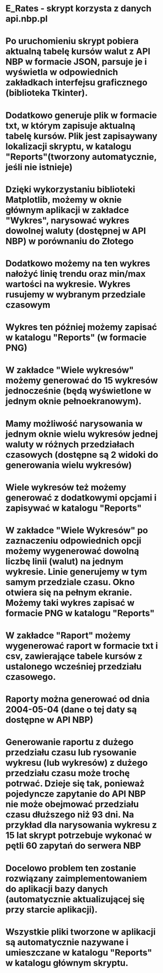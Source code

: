 # E_Rates - skrypt korzysta z danych api.nbp.pl
# Po uruchomieniu skrypt pobiera aktualną tabelę kursów walut z API NBP w formacie JSON, parsuje je i wyświetla w odpowiednich zakładkach interfejsu graficznego (biblioteka Tkinter). 
# Dodatkowo generuje plik w formacie txt, w którym zapisuje aktualną tabelę kursów. Plik jest zapisaywany lokalizacji skryptu, w katalogu "Reports"(tworzony automatycznie, jeśli nie istnieje)
# Dzięki wykorzystaniu biblioteki Matplotlib, możemy w oknie głównym aplikacji w zakładce "Wykres", narysować wykres dowolnej waluty (dostępnej w API NBP) w porównaniu do Złotego
# Dodatkowo możemy na ten wykres nałożyć linię trendu oraz min/max wartości na wykresie. Wykres rusujemy w wybranym przedziale czasowym
# Wykres ten później możemy zapisać w katalogu "Reports" (w formacie PNG)
# W zakładce "Wiele wykresów" możemy generować do 15 wykresów jednocześnie (będą wyświetlone w jednym oknie pełnoekranowym). 
# Mamy możliwość narysowania w jednym oknie wielu wykresów jednej waluty w różnych przedziałach czasowych (dostępne są 2 widoki do generowania wielu wykresów)
# Wiele wykresów też możemy generować z dodatkowymi opcjami i zapisywać w katalogu "Reports"
# W zakładce "Wiele Wykresów" po zaznaczeniu odpowiednich opcji możemy wygenerować dowolną liczbę linii (walut) na jednym wykresie. Linie generujemy w tym samym przedziale czasu. Okno otwiera się na pełnym ekranie. Możemy taki wykres zapisać w formacie PNG w katalogu "Reports"
# W zakładce "Raport" możemy wygenerować raport w formacie txt i csv, zawierające tabele kursów z ustalonego wcześniej przedziału czasowego.
# Raporty można generować od dnia 2004-05-04 (dane o tej daty są dostępne w API NBP)
# Generowanie raportu z dużego przedziału czasu lub rysowanie wykresu (lub wykresów) z dużego przedziału czasu może trochę potrwać. Dzieje się tak, ponieważ pojedyncze zapytanie do API NBP nie może obejmować przedziału czasu dłuższego niż 93 dni. Na przykład dla narysowania wykresu z 15 lat skrypt potrzebuje wykonać w pętli 60 zapytań do serwera NBP
# Docelowo problem ten zostanie rozwiązany zaimplementowaniem do aplikacji bazy danych (automatycznie aktualizującej się przy starcie aplikacji).
# Wszystkie pliki tworzone w aplikacji są automatycznie nazywane i umieszczane w katalogu "Reports" w katalogu głównym skryptu.
